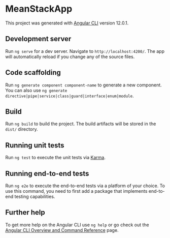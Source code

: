 # MeanStackApp

This project was generated with [Angular CLI](https://github.com/angular/angular-cli) version 12.0.1.

<!-- ## Integrated approach (NodeJS and Angular in a single domain) is available at: 
  </br> Backend: http://meanstackapp-env.eba-vtxejeej.us-east-2.elasticbeanstalk.com/api/posts (AWS Elastic Beanstalk)
  </br> Frontend: http://meanstackapp-env.eba-vtxejeej.us-east-2.elasticbeanstalk.com (AWS Elastic Beanstalk)
## Separated approach (NodeJS and Angular in separate domains) is available at:
  </br> Backend: http://meanstackapp-env.eba-vtxejeej.us-east-2.elasticbeanstalk.com/api/posts (AWS Elastic Beanstalk)
  </br> Frontend: http://mean-stack-app-angular.s3-website.us-east-2.amazonaws.com/ (AWS S3 Bucket)
 -->
## Development server

Run `ng serve` for a dev server. Navigate to `http://localhost:4200/`. The app will automatically reload if you change any of the source files.

## Code scaffolding

Run `ng generate component component-name` to generate a new component. You can also use `ng generate directive|pipe|service|class|guard|interface|enum|module`.

## Build

Run `ng build` to build the project. The build artifacts will be stored in the `dist/` directory.

## Running unit tests

Run `ng test` to execute the unit tests via [Karma](https://karma-runner.github.io).

## Running end-to-end tests

Run `ng e2e` to execute the end-to-end tests via a platform of your choice. To use this command, you need to first add a package that implements end-to-end testing capabilities.

## Further help

To get more help on the Angular CLI use `ng help` or go check out the [Angular CLI Overview and Command Reference](https://angular.io/cli) page.
